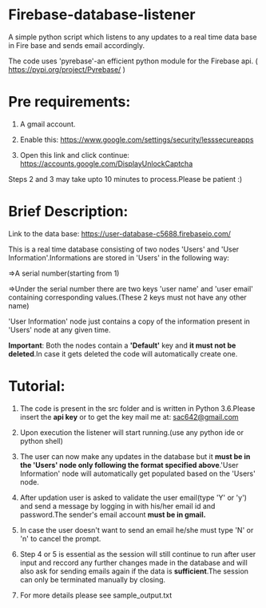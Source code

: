 # Firebase-database-listener
A simple python script which listens to any updates to a real time data base in Fire base and sends email accordingly.

The code uses 'pyrebase'-an efficient python module for the Firebase api.
( https://pypi.org/project/Pyrebase/ )

# Pre requirements:
1. A gmail account.

2. Enable this: https://www.google.com/settings/security/lesssecureapps

3. Open this link and click continue: https://accounts.google.com/DisplayUnlockCaptcha

Steps 2 and 3 may take upto 10 minutes to process.Please be patient :)


# Brief Description:
Link to the data base: https://user-database-c5688.firebaseio.com/

This is a real time database consisting of two nodes 'Users' and 'User Information'.Informations are stored in 'Users' in the following way:

=>A serial number(starting from 1)

=>Under the serial number there are two keys 'user name' and 'user email' containing corresponding values.(These 2 keys must not have any other name)

'User Information' node just contains a copy of the information present in 'Users' node at any given time.

**Important**: Both the nodes contain a **'Default'** key and **it must not be deleted**.In case it gets deleted the code will automatically create one.

# Tutorial:
1. The code is present in the src folder and is written in Python 3.6.Please insert the **api key** or to get the key mail me at: sac642@gmail.com

2. Upon execution the listener will start running.(use any python ide or python shell)

3. The user can now make any updates in the database but it **must be in the 'Users' node only following the format specified above**.'User Information' node will automatically get populated based on the 'Users' node.

4. After updation user is asked to validate the user email(type 'Y' or 'y') and send a message by logging in with his/her email id and password.The sender's email account **must be in gmail.**

5. In case the user doesn't want to send an email he/she must type 'N' or 'n' to cancel the prompt.

6. Step 4 or 5 is essential as the session will still continue to run after user input and reccord any further changes made in the database and will also ask for sending emails again if the data is **sufficient**.The session can only be terminated manually by closing.

7. For more details please see sample_output.txt
